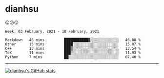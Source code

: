 
# dianhsu

:stuck_out_tongue_winking_eye::stuck_out_tongue_winking_eye::stuck_out_tongue_winking_eye:

<!--START_SECTION:waka-->
```text
Week: 03 February, 2021 - 10 February, 2021

Markdown   46 mins         ███████████▓░░░░░░░░░░░░░   46.88 % 
Other      15 mins         ████░░░░░░░░░░░░░░░░░░░░░   15.87 % 
C++        13 mins         ███▒░░░░░░░░░░░░░░░░░░░░░   13.54 % 
TeX        11 mins         ███░░░░░░░░░░░░░░░░░░░░░░   11.93 % 
Python     7 mins          ██░░░░░░░░░░░░░░░░░░░░░░░   07.40 % 
```
<!--END_SECTION:waka-->

---

[![dianhsu's GitHub stats](https://github-readme-stats.vercel.app/api?username=dianhsu)](https://github.com/anuraghazra/github-readme-stats)
